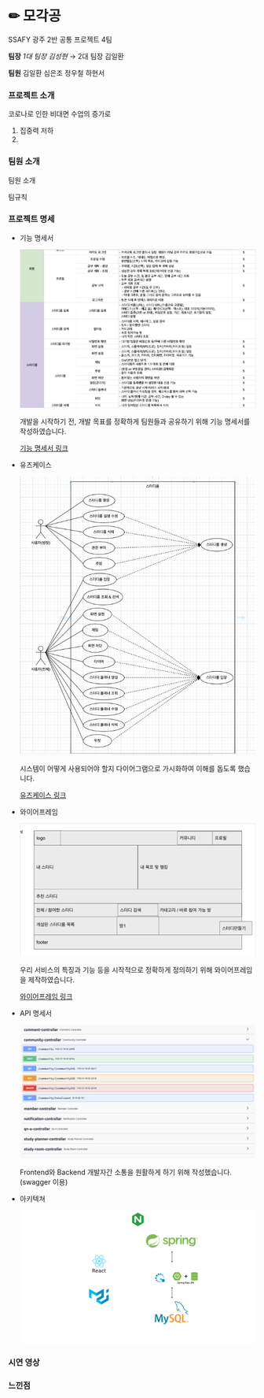 # ✏ 모각공

SSAFY 광주 2반 공통 프로젝트 4팀

**팀장** *1대 팀장 김성현* → 2대 팀장 김일환

**팀원** 김일환 심은조 정우철 하현서



### 프로젝트 소개

코로나로 인한 비대면 수업의 증가로

1) 집중력 저하
2) 



### 팀원 소개

팀원 소개

팀규칙



### 프로젝트 명세

-   기능 명세서

    ![screenshot1](README.assets/screenshot1.png)

    

    개발을 시작하기 전, 개발 목표를 정확하게 팀원들과 공유하기 위해 기능 명세서를 작성하였습니다.

    [기능 명세서 링크](https://docs.google.com/spreadsheets/d/18-CeEBBO8wSRqbJIzstc_J5Cyt1iNi4LRHm5akPiwvw/edit?usp=sharing)

-   유즈케이스

    ![screenshot2](README.assets/screenshot2.png)

    시스템이 어떻게 사용되어야 할지 다이어그램으로 가시화하여 이해를 돕도록 했습니다.

    [유즈케이스 링크](https://app.diagrams.net/#G1sagDOmQBDiuSQeBHrKMscmzctqgiRLNo)

    

-   와이어프레임

    ![screenshot3](README.assets/screenshot3.png)

    우리 서비스의 특징과 기능 등을 시작적으로 정확하게 정의하기 위해 와이어프레임을 제작하였습니다.

    [와이어프레임 링크](https://docs.google.com/presentation/d/1yVuQeDnOL--OQ7ABIADai3rTTZEwzWQRAwQoF91Pxrk/edit)



-   API 명세서

    ![screenshot4](README.assets/screenshot4.png)

    Frontend와 Backend 개발자간 소통을 원활하게 하기 위해 작성했습니다. (swagger 이용)



-   아키텍쳐

    ![architecture.001](README.assets/architecture.001.jpeg)



### 시연 영상



### 느낀점

